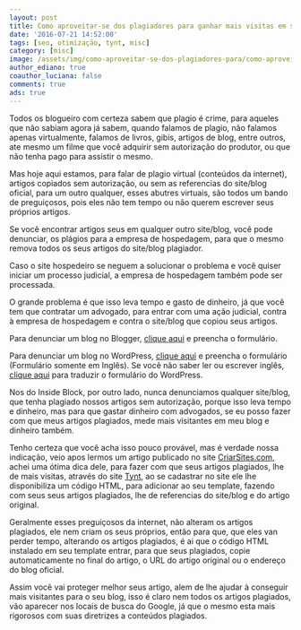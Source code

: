 ```yaml
---
layout: post
title: Como aproveitar-se dos plagiadores para ganhar mais visitas em seu blog
date: '2016-07-21 14:52:00'
tags: [seo, otimização, tynt, misc]
category: [misc]
image: /assets/img/como-aproveitar-se-dos-plagiadores-para/como-aproveitar-se-dos-plagiadores-para.jpg
author_ediano: true
coauthor_luciana: false
comments: true
ads: true
---
```


Todos os blogueiro com certeza sabem que plagio é crime, para aqueles que não sabiam agora já sabem, quando falamos de plagio, não falamos apenas virtualmente, falamos de livros, gibis, artigos de blog, entre outros, ate mesmo um filme que você adquirir sem autorização do produtor, ou que não tenha pago para assistir o mesmo.

Mas hoje aqui estamos, para falar de plagio virtual (conteúdos da internet), artigos copiados sem autorização, ou sem as referencias do site/blog oficial, para um outro qualquer, esses abutres virtuais, são todos um bando de preguiçosos, pois eles não tem tempo ou não querem escrever seus próprios artigos.

Se você encontrar artigos seus em qualquer outro site/blog, você pode denunciar, os plágios para a empresa de hospedagem, para que o mesmo remova todos os seus artigos do site/blog plagiador.

Caso o site hospedeiro se neguem a solucionar o problema e você quiser iniciar um processo judicial, a empresa de hospedagem também pode ser processada.

O grande problema é que isso leva tempo e gasto de dinheiro, já que você tem que contratar um advogado, para entrar com uma ação judicial, contra à empresa de hospedagem e contra o site/blog que copiou seus artigos.

Para denunciar um blog no Blogger, <a href="https://support.google.com/legal/troubleshooter/1114905?product=blogger&amp;rd=2" target="_blank" rel="nofollow">clique aqui</a> e preencha o formulário.

Para denunciar um blog no WordPress, <a href="http://automattic.com/dmca-notice/" target="_blank" rel="nofollow">clique aqui</a> e preencha o formulário (Formulário somente em Inglês). Se você não saber ler ou escrever inglês, <a href="https://translate.google.com.br/translate?sl=auto&amp;tl=pt&amp;js=y&amp;prev=_t&amp;hl=pt-BR&amp;ie=UTF-8&amp;u=http%3A%2F%2Fautomattic.com%2Fdmca-notice%2F&amp;edit-text=" target="_blank" rel="nofollow">clique aqui</a> para traduzir o formulário do WordPress.

Nos do Inside Block, por outro lado, nunca denunciamos qualquer site/blog, que tenha plagiado nossos artigos sem autorização, porque isso leva tempo e dinheiro, mas para que gastar dinheiro com advogados, se eu posso fazer com que meus artigos plagiados, mede mais visitantes em meu blog e dinheiro também.

Tenho certeza que você acha isso pouco provável, mas é verdade nossa indicação, veio apos lermos um artigo publicado no site <a href="http://www.criarsites.com/" target="_blank" rel="nofollow">CriarSites.com</a>, achei uma ótima dica dele, para fazer com que seus artigos plagiados, lhe de mais visitas, através do site <a href="http://www.tynt.com/" target="_blank" rel="nofollow">Tynt</a>, ao se cadastrar no site ele lhe disponibiliza um código HTML, para adicionar ao seu template, fazendo com seus seus artigos plagiados, lhe de referencias do site/blog e do artigo original.

Geralmente esses preguiçosos da internet, não alteram os artigos plagiados, ele nem criam os seus próprios, então para que, que eles van perder tempo, alterando os artigos plagiados, é ai que o código HTML instalado em seu template entrar, para que seus plagiados, copie automaticamente no final do artigo, o URL do artigo original ou o endereço do blog oficial.

Assim você vai proteger melhor seus artigo, alem de lhe ajudar à conseguir mais visitantes para o seu blog, isso é claro nem todos os artigos plagiados, vão aparecer nos locais de busca do Google, já que o mesmo esta mais rigorosos com suas diretrizes a conteúdos plagiados.